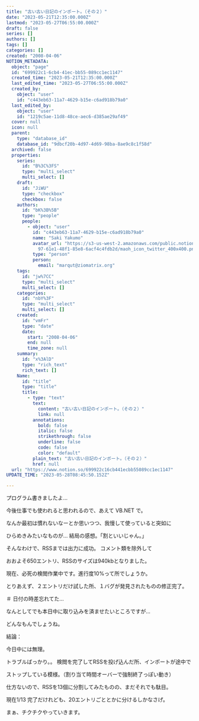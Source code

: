 ```yaml
---
title: "古い古い日記のインポート。（その２）"
date: "2023-05-21T12:35:00.000Z"
lastmod: "2023-05-27T06:55:00.000Z"
draft: false
series: []
authors: []
tags: []
categories: []
created: "2008-04-06"
NOTION_METADATA:
  object: "page"
  id: "699922c1-6cb4-41ec-bb55-089cc1ec1147"
  created_time: "2023-05-21T12:35:00.000Z"
  last_edited_time: "2023-05-27T06:55:00.000Z"
  created_by:
    object: "user"
    id: "c443eb63-11a7-4629-b15e-c6ad918b79a0"
  last_edited_by:
    object: "user"
    id: "1219c5ae-11d8-48ce-aec6-d385ae29af49"
  cover: null
  icon: null
  parent:
    type: "database_id"
    database_id: "9dbcf20b-4d97-4d69-98ba-8ae9c8c1f58d"
  archived: false
  properties:
    series:
      id: "B%3C%3FS"
      type: "multi_select"
      multi_select: []
    draft:
      id: "JiWU"
      type: "checkbox"
      checkbox: false
    authors:
      id: "bK%3B%5B"
      type: "people"
      people:
        - object: "user"
          id: "c443eb63-11a7-4629-b15e-c6ad918b79a0"
          name: "Saki Yakumo"
          avatar_url: "https://s3-us-west-2.amazonaws.com/public.notion-static.com/3ad1c4\
            97-61e1-48f1-85e8-6acf4c4fdb2d/maoh_icon_twitter_400x400.png"
          type: "person"
          person:
            email: "marqut@ziomatrix.org"
    tags:
      id: "jw%7CC"
      type: "multi_select"
      multi_select: []
    categories:
      id: "nbY%3F"
      type: "multi_select"
      multi_select: []
    created:
      id: "vmFr"
      type: "date"
      date:
        start: "2008-04-06"
        end: null
        time_zone: null
    summary:
      id: "x%3AlD"
      type: "rich_text"
      rich_text: []
    Name:
      id: "title"
      type: "title"
      title:
        - type: "text"
          text:
            content: "古い古い日記のインポート。（その２）"
            link: null
          annotations:
            bold: false
            italic: false
            strikethrough: false
            underline: false
            code: false
            color: "default"
          plain_text: "古い古い日記のインポート。（その２）"
          href: null
  url: "https://www.notion.so/699922c16cb441ecbb55089cc1ec1147"
UPDATE_TIME: "2023-05-28T08:45:50.152Z"

---
```

<link rel="stylesheet" href="https://cdn.jsdelivr.net/npm/katex@0.16.2/dist/katex.min.css" integrity="sha384-bYdxxUwYipFNohQlHt0bjN/LCpueqWz13HufFEV1SUatKs1cm4L6fFgCi1jT643X" crossorigin="anonymous">


プログラム書きましたよ…


今後仕事でも使われると思われるので、あえて VB.NET で。


なんか最初は慣れないなーとか思いつつ、我慢して使っていると突如に


ひらめきみたいなものが… 結局の感想。「割といいじゃん。」


そんなわけで、RSSまでは出力に成功。 コメント類を除外して


おおよそ650エントリ、RSSのサイズは940kbとなりました。


現在、必死の検閲作業中です。進行度10%って所でしょうか。


とりあえず、２エントリだけ試した所、１バグが発見されたものの修正完了。


＃ 日付の時差忘れてた…


なんとしてでも本日中に取り込みを済ませたいところですが…


どんなもんでしょうね。


結論：


今日中には無理。


トラブルばっかり。。 検閲を完了してRSSを投げ込んだ所、インポートが途中で


ストップしている模様。（割り当て時間オーバーで強制終了っぽい動き）


仕方ないので、RSSを13個に分割してみたものの、まだそれでも駄目。


現在1/13 完了だけれども、20エントリごととかに分けるしかなさげ。


まぁ、チクチクやっていきます。


